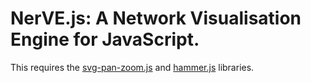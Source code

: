 # NerVE.js: A Network Visualisation Engine for JavaScript.

This requires the [svg-pan-zoom.js](https://github.com/bumbu/svg-pan-zoom) and [hammer.js](http://hammerjs.github.io/) libraries.